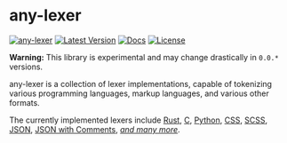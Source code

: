 # any-lexer

[![any-lexer](https://github.com/vallentin/colorblast/actions/workflows/ci-any-lexer.yml/badge.svg)](https://github.com/vallentin/colorblast/actions/workflows/ci-any-lexer.yml)
[![Latest Version](https://img.shields.io/crates/v/any-lexer.svg)](https://crates.io/crates/any-lexer)
[![Docs](https://docs.rs/any-lexer/badge.svg)](https://docs.rs/any-lexer)
[![License](https://img.shields.io/github/license/vallentin/colorblast.svg)](https://github.com/vallentin/colorblast)

**Warning:** This library is experimental and may change drastically in `0.0.*` versions.

any-lexer is a collection of lexer implementations, capable of tokenizing various
programming languages, markup languages, and various other formats.

The currently implemented lexers include [Rust][RustLexer], [C][CLexer], [Python][PythonLexer],
[CSS][CSSLexer], [SCSS][SCSSLexer], [JSON][JSONLexer], [JSON with Comments][JSONCLexer],
_[and many more][lexers]_.

[RustLexer]: https://docs.rs/any-lexer/*/any_lexer/struct.RustLexer.html
[CLexer]: https://docs.rs/any-lexer/*/any_lexer/struct.CLexer.html
[PythonLexer]: https://docs.rs/any-lexer/*/any_lexer/struct.PythonLexer.html
[CSSLexer]: https://docs.rs/any-lexer/*/any_lexer/struct.CssLexer.html
[SCSSLexer]: https://docs.rs/any-lexer/*/any_lexer/struct.ScssLexer.html
[JSONLexer]: https://docs.rs/any-lexer/*/any_lexer/struct.JsonLexer.html
[JSONCLexer]: https://docs.rs/any-lexer/*/any_lexer/struct.JsonCLexer.html
[lexers]: https://docs.rs/any-lexer/*/any_lexer/
